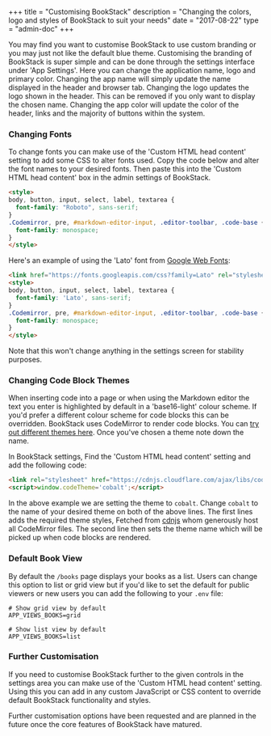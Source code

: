 +++
title = "Customising BookStack"
description = "Changing the colors, logo and styles of BookStack to suit your needs"
date = "2017-08-22"
type = "admin-doc"
+++

You may find you want to customise BookStack to use custom branding or you may just not like the default blue theme. Customising the branding of BookStack is super simple and can be done through the settings interface under 'App Settings'. Here you can change the application name, logo and primary color.
Changing the app name will simply update the name displayed in the header and browser tab.
Changing the logo updates the logo shown in the header. This can be removed if you only want to display the chosen name.
Changing the app color will update the color of the header, links and the majority of buttons within the system.

### Changing Fonts

To change fonts you can make use of the 'Custom HTML head content' setting to add some CSS to alter fonts used.
Copy the code below and alter the font names to your desired fonts. Then paste this into the 'Custom HTML head content' box
in the admin settings of BookStack.

```html
<style>
body, button, input, select, label, textarea {
  font-family: "Roboto", sans-serif;
}
.Codemirror, pre, #markdown-editor-input, .editor-toolbar, .code-base {
  font-family: monospace;
}
</style>
```

Here's an example of using the 'Lato' font from [Google Web Fonts](https://fonts.google.com):

```html
<link href="https://fonts.googleapis.com/css?family=Lato" rel="stylesheet">
<style>
body, button, input, select, label, textarea {
  font-family: 'Lato', sans-serif;
}
.Codemirror, pre, #markdown-editor-input, .editor-toolbar, .code-base {
  font-family: monospace;
}
</style>
```

Note that this won't change anything in the settings screen for stability purposes.

### Changing Code Block Themes

When inserting code into a page or when using the Markdown editor the text you enter is highlighted by default in a 'base16-light' colour scheme.
If you'd prefer a different colour scheme for code blocks this can be overridden. BookStack uses CodeMirror to render code blocks. You can [try out different themes here](https://codemirror.net/demo/theme.html#base16-light). Once you've chosen a theme note down the name.

In BookStack settings, Find the 'Custom HTML head content' setting and add the following code:

```html
<link rel="stylesheet" href="https://cdnjs.cloudflare.com/ajax/libs/codemirror/5.29.0/theme/cobalt.min.css"/>
<script>window.codeTheme='cobalt';</script>
```

In the above example we are setting the theme to `cobalt`. Change `cobalt` to the name of your desired theme on both of the above lines.
The first lines adds the required theme styles, Fetched from [cdnjs](https://cdnjs.com/) whom generously host all CodeMirror files.
The second line then sets the theme name which will be picked up when code blocks are rendered.

### Default Book View

By default the `/books` page displays your books as a list. Users can change this option to list or grid view but if you'd like to set the default for public viewers or new users you can add the following to your `.env` file:

```
# Show grid view by default
APP_VIEWS_BOOKS=grid

# Show list view by default
APP_VIEWS_BOOKS=list
```

### Further Customisation

If you need to customise BookStack further to the given controls in the settings area you can make use of the 'Custom HTML head content' setting. Using this you can add in any custom JavaScript or CSS content to override default BookStack functionality and styles.

Further customisation options have been requested and are planned in the future once the core features of BookStack have matured.
